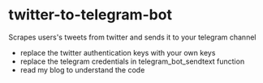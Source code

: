 # twitter-to-telegram-bot
Scrapes users's tweets from twitter and sends it to your telegram channel
- replace the twitter authentication keys with your own keys
- replace the telegram credentials in telegram_bot_sendtext function 
- read my blog to understand the code 
